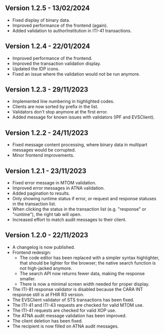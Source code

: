
## Version 1.2.5 - 13/02/2024

- Fixed display of binary data.
- Improved performance of the frontend (again).
- Added validation to authorInstitution in ITI-41 transactions.

## Version 1.2.4 - 22/01/2024

- Improved performance of the frontend.
- Improved the transaction validation display.
- Updated the IDP icons.
- Fixed an issue where the validation would not be run anymore.

## Version 1.2.3 - 29/11/2023

- Implemented line numbering in highlighted codes.
- Clients are now sorted by prefix in the list.
- Validators don't stop anymore at the first error.
- Added message for known issues with validators (IPF and EVSClient).

## Version 1.2.2 - 24/11/2023

- Fixed message content processing, where binary data in multipart messages would be corrupted.
- Minor frontend improvements.

## Version 1.2.1 - 23/11/2023

- Fixed error message in MTOM validation.
- Improved error messages in ATNA validation.
- Added pagination to results.
- Only showing runtime status if error, or request and response statuses in the transaction list.
- When clicking the status in the transaction list (e.g. "response" or "runtime"), the right tab will open.
- Increased effort to match audit messages to their client.

## Version 1.2.0 - 22/11/2023

- A changelog is now published.
- Frontend redesign:
    - The code editor has been replaced with a simpler syntax highlighter, that should be lighter for the browser; the
      native search function is not high-jacked anymore.
    - The search API now returns fewer data, making the response smaller.
    - There is now a minimal screen width needed for proper display.
- The ITI-81 response validator is disabled because the CARA INT response still is at FHIR R3 version.
- The EVSClient validator of STS transactions has been fixed.
- The ITI-41 and ITI-43 requests are checked for valid MTOM use.
- The ITI-41 requests are checked for valid XOP use.
- The ATNA audit message validation has been improved.
- The client deletion has been fixed.
- The recipient is now filled on ATNA audit messages.
